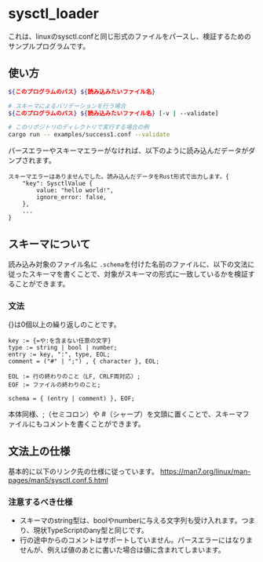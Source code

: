 # sysctl_loader

これは、linuxのsysctl.confと同じ形式のファイルをパースし、検証するためのサンプルプログラムです。

## 使い方
```sh
${このプログラムのパス} ${読み込みたいファイル名}

# スキーマによるバリデーションを行う場合
${このプログラムのパス} ${読み込みたいファイル名} [-v | --validate]

# このリポジトリのディレクトリで実行する場合の例
cargo run -- examples/success1.conf --validate
```

パースエラーやスキーマエラーがなければ、以下のように読み込んだデータがダンプされます。
```
スキーマエラーはありませんでした。読み込んだデータをRust形式で出力します。{
    "key": SysctlValue {
        value: "hello world!",
        ignore_error: false,
    },
    ...
}
```

## スキーマについて
読み込み対象のファイル名に `.schema`を付けた名前のファイルに、以下の文法に従ったスキーマを書くことで、対象がスキーマの形式に一致しているかを検証することができます。

### 文法
{}は0個以上の繰り返しのことです。
```
key := {=や:を含まない任意の文字}
type := string | bool | number;
entry := key, ":", type, EOL;
comment = ("#" | ";") , { character }, EOL;

EOL := 行の終わりのこと（LF, CRLF両対応）;
EOF := ファイルの終わりのこと;

schema = { (entry | comment) }, EOF;
```

本体同様、;（セミコロン）や #（シャープ）を文頭に置くことで、スキーマファイルにもコメントを書くことができます。


## 文法上の仕様
基本的に以下のリンク先の仕様に従っています。
https://man7.org/linux/man-pages/man5/sysctl.conf.5.html

### 注意するべき仕様
- スキーマのstring型は、boolやnumberに与える文字列も受け入れます。つまり、現状TypeScriptのany型と同じです。
- 行の途中からのコメントはサポートしていません。パースエラーにはなりませんが、例えば値のあとに書いた場合は値に含まれてしまいます。
